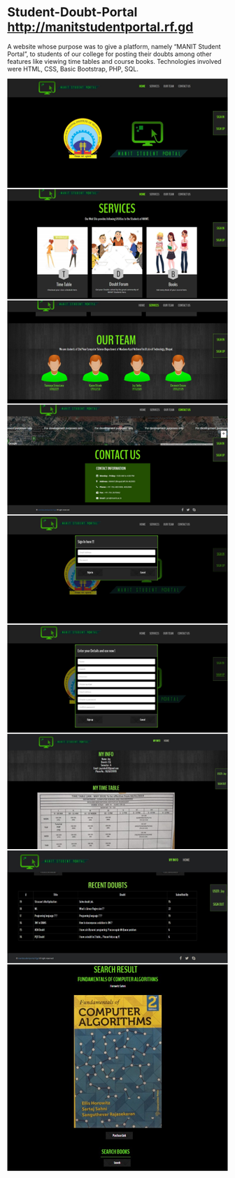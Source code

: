 # Student-Doubt-Portal http://manitstudentportal.rf.gd 
A website whose purpose was to give a platform, namely “MANIT Student Portal”, to students of our college for posting their doubts among other features like viewing time tables and course books. Technologies involved were HTML, CSS, Basic Bootstrap, PHP, SQL.

![Home](Screenshots/ss1.jpg)
![](Screenshots/ss2.jpg)
![](Screenshots/ss3.jpg)
![](Screenshots/ss4.jpg)
![](Screenshots/ss5.jpg)
![](Screenshots/ss6.jpg)
![](Screenshots/ss7.jpg)
![](Screenshots/ss8.jpg)
![](Screenshots/ss9.jpg)
